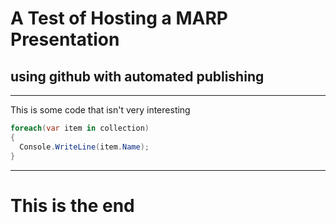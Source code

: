 # A Test of Hosting a MARP Presentation
## using github with automated publishing

---

This is some code that isn't very interesting
```csharp
foreach(var item in collection)
{
  Console.WriteLine(item.Name);
}
```

---
# This is the end
